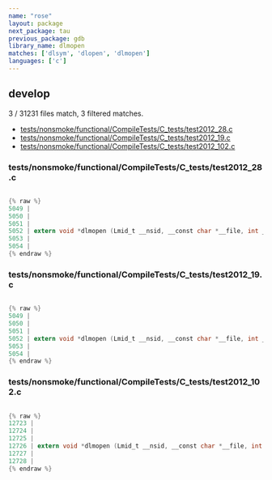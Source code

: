 ```yaml
---
name: "rose"
layout: package
next_package: tau
previous_package: gdb
library_name: dlmopen
matches: ['dlsym', 'dlopen', 'dlmopen']
languages: ['c']
---
```

## develop
3 / 31231 files match, 3 filtered matches.

 - [tests/nonsmoke/functional/CompileTests/C_tests/test2012_28.c](#testsnonsmokefunctionalcompiletestsc_teststest2012_28c)
 - [tests/nonsmoke/functional/CompileTests/C_tests/test2012_19.c](#testsnonsmokefunctionalcompiletestsc_teststest2012_19c)
 - [tests/nonsmoke/functional/CompileTests/C_tests/test2012_102.c](#testsnonsmokefunctionalcompiletestsc_teststest2012_102c)

### tests/nonsmoke/functional/CompileTests/C_tests/test2012_28.c

```c

{% raw %}
5049 | 
5050 | 
5051 | 
5052 | extern void *dlmopen (Lmid_t __nsid, __const char *__file, int __mode) __attribute__ ((__nothrow__));
5053 | 
5054 | 
{% endraw %}

```
### tests/nonsmoke/functional/CompileTests/C_tests/test2012_19.c

```c

{% raw %}
5049 | 
5050 | 
5051 | 
5052 | extern void *dlmopen (Lmid_t __nsid, __const char *__file, int __mode) __attribute__ ((__nothrow__));
5053 | 
5054 | 
{% endraw %}

```
### tests/nonsmoke/functional/CompileTests/C_tests/test2012_102.c

```c

{% raw %}
12723 | 
12724 | 
12725 | 
12726 | extern void *dlmopen (Lmid_t __nsid, __const char *__file, int __mode) __attribute__ ((__nothrow__));
12727 | 
12728 | 
{% endraw %}

```